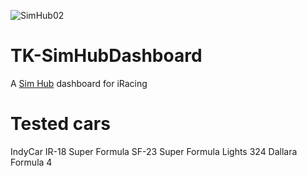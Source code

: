 ![SimHub02](![Screenshot_20250608_225808_SimHub](https://github.com/user-attachments/assets/87bd095e-d65d-4298-9248-ee4da99b4012)
)

# TK-SimHubDashboard
A [Sim Hub](https://www.simhubdash.com/) dashboard for iRacing


# Tested cars
IndyCar IR-18
Super Formula SF-23
Super Formula Lights 324
Dallara Formula 4
